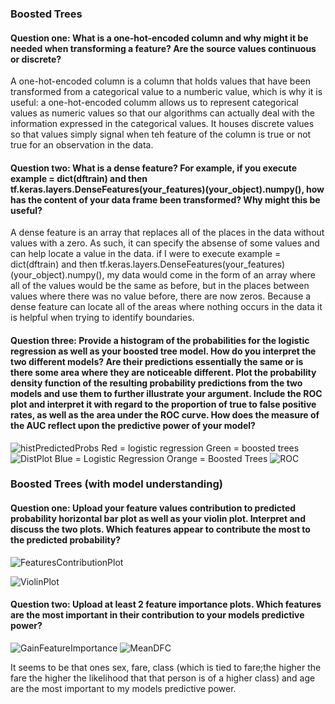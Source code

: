 ### Boosted Trees
#### Question one: What is a one-hot-encoded column and why might it be needed when transforming a feature?  Are the source values continuous or discrete?

A one-hot-encoded column is a column that holds values that have been transformed from a categorical value to a numberic value, which is why it is useful: a one-hot-encoded columm allows us to represent categorical values as numeric values so that our algorithms can actually deal with the information expressed in the categorical values. It houses discrete values so that values simply signal when teh feature of the column is true or not true for an observation in the data. 

#### Question two: What is a dense feature?  For example, if you execute example = dict(dftrain) and then tf.keras.layers.DenseFeatures(your_features)(your_object).numpy(), how has the content of your data frame been transformed?  Why might this be useful?

A dense feature is an array that replaces all of the places in the data without values with a zero. As such, it can specify the absense of some values and can help locate a value in the data. if I were to execute example = dict(dftrain) and then tf.keras.layers.DenseFeatures(your_features)(your_object).numpy(), my data would come in the form of an array where all of the values would be the same as before, but in the places between values where there was no value before, there are now zeros. Because a dense feature can locate all of the areas where nothing occurs in the data it is helpful when trying to identify boundaries. 

#### Question three: Provide a histogram of the probabilities for the logistic regression as well as your boosted tree model.  How do you interpret the two different models?  Are their predictions essentially the same or is there some area where they are noticeable different.  Plot the probability density function of the resulting probability predictions from the two models and use them to further illustrate your argument.  Include the ROC plot and interpret it with regard to the proportion of true to false positive rates, as well as the area under the ROC curve.  How does the measure of the AUC reflect upon the predictive power of your model?

![histPredictedProbs](https://user-images.githubusercontent.com/67922294/88400756-c7da9180-cd96-11ea-9bbd-f769d3646d39.png)
Red = logistic regression
Green = boosted trees
![DistPlot](https://user-images.githubusercontent.com/67922294/88401880-4f74d000-cd98-11ea-9638-97820109e853.png)
Blue = Logistic Regression
Orange = Boosted Trees
![ROC](https://user-images.githubusercontent.com/67922294/88402135-b09ca380-cd98-11ea-9d7d-f35cf73d93c9.png)

### Boosted Trees (with model understanding)
#### Question one: Upload your feature values contribution to predicted probability horizontal bar plot as well as your violin plot.  Interpret and discuss the two plots.  Which features appear to contribute the most to the predicted probability?

![FeaturesContributionPlot](https://user-images.githubusercontent.com/67922294/88403679-d7f47000-cd9a-11ea-9d42-86133f08d2a7.png)

![ViolinPlot](https://user-images.githubusercontent.com/67922294/88403880-1db13880-cd9b-11ea-8071-ef108689f63b.png)

#### Question two: Upload at least 2 feature importance plots.  Which features are the most important in their contribution to your models predictive power?

![GainFeatureImportance](https://user-images.githubusercontent.com/67922294/88405018-abd9ee80-cd9c-11ea-9054-12aea8b4853c.png)
![MeanDFC](https://user-images.githubusercontent.com/67922294/88405331-1ab74780-cd9d-11ea-896a-93e9b42be620.png)

It seems to be that ones sex, fare, class (which is tied to fare;the higher the fare the higher the likelihood that that person is of a higher class) and age are the most important to my models predictive power. 
